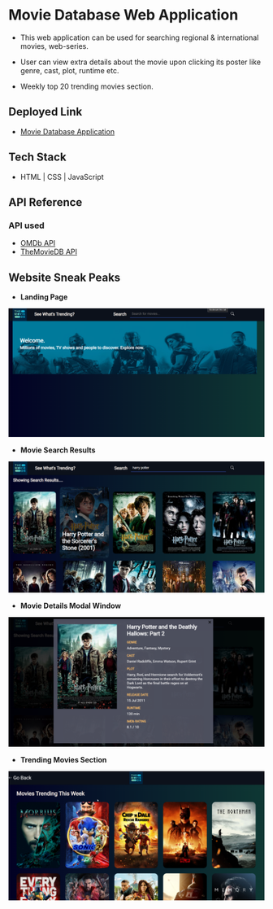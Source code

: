 
# Movie Database Web Application

- This web application can be used for searching regional & international movies, web-series.

- User can view extra details about the movie upon clicking its poster like genre, cast, plot, runtime etc. 

- Weekly top 20 trending movies section.


## Deployed Link

- [Movie Database Application](https://nifty-hugle-f67202.netlify.app/index.html)

## Tech Stack

- HTML | CSS | JavaScript


## API Reference

### API used

- [OMDb API](http://www.omdbapi.com/)
- [TheMovieDB API](https://www.themoviedb.org/documentation/api)


## Website Sneak Peaks

- **Landing Page**

![Landing Image 1](./Website%20Sneak%20Peeks/1.png?raw=true)

- **Movie Search Results**

![Movie Search Results](./Website%20Sneak%20Peeks/2.png?raw=true)

- **Movie Details Modal Window**

![Movie Details Modal Window](./Website%20Sneak%20Peeks/3.png?raw=true)

- **Trending Movies Section**

![Trending Movies Section*](./Website%20Sneak%20Peeks/4.png?raw=true)





